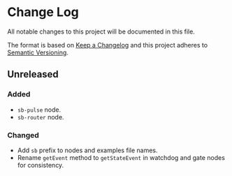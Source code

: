 # Change Log
All notable changes to this project will be documented in this file.

The format is based on [Keep a Changelog](https://keepachangelog.com) and this project adheres to [Semantic Versioning](https://semver.org).

## Unreleased
### Added
- `sb-pulse` node.
- `sb-router` node.
### Changed
- Add `sb` prefix to nodes and examples file names.
- Rename `getEvent` method to `getStateEvent` in watchdog and gate nodes for consistency.
